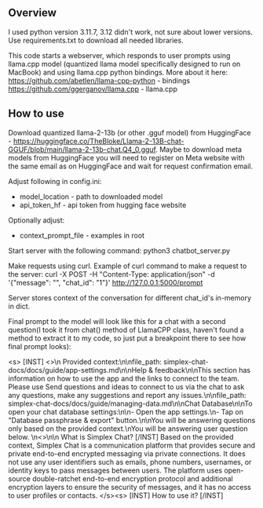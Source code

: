 ## Overview

I used python version 3.11.7, 3.12 didn't work, not sure about lower versions. Use requirements.txt to download all needed libraries.

This code starts a webserver, which responds to user prompts using llama.cpp model (quantized llama model specifically designed to run on MacBook) and using llama.cpp python bindings.
More about it here:
https://github.com/abetlen/llama-cpp-python - bindings
https://github.com/ggerganov/llama.cpp - llama.cpp


## How to use
Download quantized llama-2-13b (or other .gguf model) from HuggingFace - https://huggingface.co/TheBloke/Llama-2-13B-chat-GGUF/blob/main/llama-2-13b-chat.Q4_0.gguf. Maybe to download meta models from HuggingFace you will need to register on Meta website with the same email as on HuggingFace and wait for request confirmation email.

Adjust following in config.ini:
- model_location - path to downloaded model
- api_token_hf - api token from hugging face website

Optionally adjust:
- context_prompt_file - examples in root

Start server with the following command:
python3 chatbot_server.py

Make requests using curl.
Example of curl command to make a request to the server:
curl -X POST -H "Content-Type: application/json" -d '{"message": "<your question>", "chat_id": "1"}' http://127.0.0.1:5000/prompt

Server stores context of the conversation for different chat_id's in-memory in dict.

Final prompt to the model will look like this for a chat with a second question(I took it from chat() method of LlamaCPP class, haven't found a method to extract it to my code, so just put a breakpoint there to see how final prompt looks):
 
\<s> [INST] <<SYS>>\n Provided context:\n\nfile_path: simplex-chat-docs/docs/guide/app-settings.md\n\nHelp & feedback\n\nThis section has information on how to use the app and the links to connect to the team. Please use Send questions and ideas to connect to us via the chat to ask any questions, make any suggestions and report any issues.\n\nfile_path: simplex-chat-docs/docs/guide/managing-data.md\n\nChat Database\n\nTo open your chat database settings:\n\n- Open the app settings.\n- Tap on "Database passphrase & export" button.\n\nYou will be answering questions only based on the provided context.\nYou will be answering user question below. \n<</SYS>>\n\n What is Simplex Chat? [/INST]   Based on the provided context, Simplex Chat is a communication platform that provides secure and private end-to-end encrypted messaging via private connections. It does not use any user identifiers such as emails, phone numbers, usernames, or identity keys to pass messages between users. The platform uses open-source double-ratchet end-to-end encryption protocol and additional encryption layers to ensure the security of messages, and it has no access to user profiles or contacts. \</s>\<s> [INST] How to use it? [/INST]